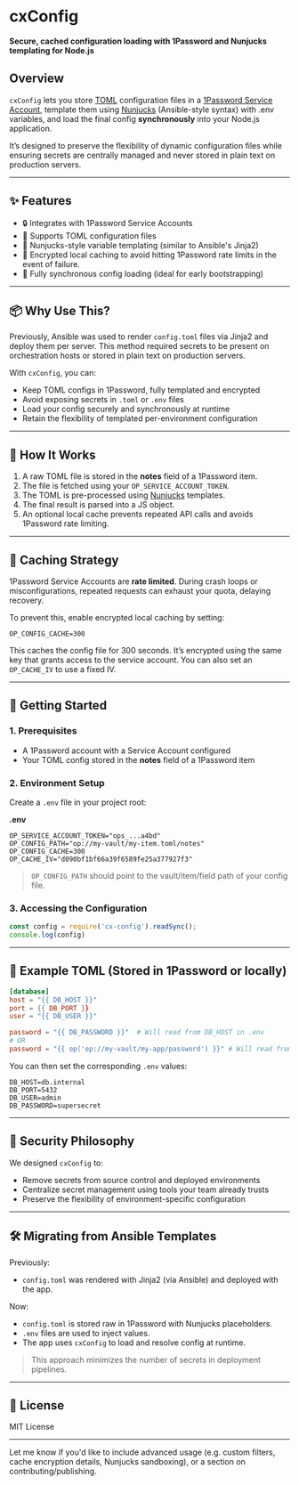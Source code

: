 # cxConfig

**Secure, cached configuration loading with 1Password and Nunjucks templating for Node.js**

## Overview

`cxConfig` lets you store [TOML](https://toml.io/en/) configuration files in a [1Password Service Account](https://developer.1password.com/docs/service-accounts/), template them using [Nunjucks](https://mozilla.github.io/nunjucks/) (Ansible-style syntax) with .env variables, and load the final config **synchronously** into your Node.js application.

It’s designed to preserve the flexibility of dynamic configuration files while ensuring secrets are centrally managed and never stored in plain text on production servers.

---

## ✨ Features

* 🔒 Integrates with 1Password Service Accounts
* 📄 Supports TOML configuration files
* 🔁 Nunjucks-style variable templating (similar to Ansible's Jinja2)
* 🧊 Encrypted local caching to avoid hitting 1Password rate limits in the event of failure.
* 🧵 Fully synchronous config loading (ideal for early bootstrapping)

---

## 📦 Why Use This?

Previously, Ansible was used to render `config.toml` files via Jinja2 and deploy them per server. This method required secrets to be present on orchestration hosts or stored in plain text on production servers.

With `cxConfig`, you can:

* Keep TOML configs in 1Password, fully templated and encrypted
* Avoid exposing secrets in `.toml` or `.env` files
* Load your config securely and synchronously at runtime
* Retain the flexibility of templated per-environment configuration

---

## 🧠 How It Works

1. A raw TOML file is stored in the **notes** field of a 1Password item.
2. The file is fetched using your `OP_SERVICE_ACCOUNT_TOKEN`.
3. The TOML is pre-processed using [Nunjucks](https://mozilla.github.io/nunjucks/) templates.
4. The final result is parsed into a JS object.
5. An optional local cache prevents repeated API calls and avoids 1Password rate limiting.

---

## 🧊 Caching Strategy

1Password Service Accounts are **rate limited**. During crash loops or misconfigurations, repeated requests can exhaust your quota, delaying recovery.

To prevent this, enable encrypted local caching by setting:

```dotenv
OP_CONFIG_CACHE=300
```

This caches the config file for 300 seconds. It’s encrypted using the same key that grants access to the service account. You can also set an `OP_CACHE_IV` to use a fixed IV.

---

## 🚀 Getting Started

### 1. Prerequisites

* A 1Password account with a Service Account configured
* Your TOML config stored in the **notes** field of a 1Password item

### 2. Environment Setup

Create a `.env` file in your project root:

**.env**
```dotenv
OP_SERVICE_ACCOUNT_TOKEN="ops_...a4bd"
OP_CONFIG_PATH="op://my-vault/my-item.toml/notes"
OP_CONFIG_CACHE=300
OP_CACHE_IV="d090bf1bf66a39f6589fe25a377927f3"
```

> `OP_CONFIG_PATH` should point to the vault/item/field path of your config file.

### 3. Accessing the Configuration

```js
const config = require('cx-config').readSync();
console.log(config)
```

---

## 🧪 Example TOML (Stored in 1Password or locally) 

```toml
[database]
host = "{{ DB_HOST }}"
port = {{ DB_PORT }}
user = "{{ DB_USER }}"

password = "{{ DB_PASSWORD }}"  # Will read from DB_HOST in .env
# OR
password = "{{ op('op://my-vault/my-app/password') }}" # Will read from 1password

```

You can then set the corresponding `.env` values:

```dotenv
DB_HOST=db.internal
DB_PORT=5432
DB_USER=admin
DB_PASSWORD=supersecret
```

---

## 🔐 Security Philosophy

We designed `cxConfig` to:

* Remove secrets from source control and deployed environments
* Centralize secret management using tools your team already trusts
* Preserve the flexibility of environment-specific configuration

---

## 🛠️ Migrating from Ansible Templates

Previously:

* `config.toml` was rendered with Jinja2 (via Ansible) and deployed with the app.

Now:

* `config.toml` is stored raw in 1Password with Nunjucks placeholders.
* `.env` files are used to inject values.
* The app uses `cxConfig` to load and resolve config at runtime.

> This approach minimizes the number of secrets in deployment pipelines.

---

## 📄 License

MIT License

---

Let me know if you'd like to include advanced usage (e.g. custom filters, cache encryption details, Nunjucks sandboxing), or a section on contributing/publishing.
